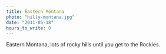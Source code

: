 ```yaml
---
title: Eastern Montana
photo: "hilly-montana.jpg"
date: "2011-05-18"
hours_to_write: 0
---
```


Eastern Montana, lots of rocky hills until you get to the Rockies.
